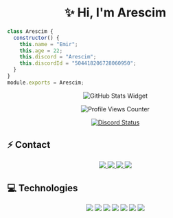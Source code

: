 <h1 align="center">✨ Hi, I'm Arescim</h1>

```js
class Arescim {
  constructor() {
    this.name = "Emir";
    this.age = 22;
    this.discord = "Arescim";
    this.discordId = "504418206728060950";
  }
}
module.exports = Arescim;
```
<p align="center"> <img src="https://github-widgetbox.vercel.app/api/profile?username=Arescim&data=followers,repositories,stars,commits&theme=darkmode" alt="GitHub Stats Widget" /> </p> <p align="center"> <img src="https://komarev.com/ghpvc/?username=Arescim&color=dc143c" alt="Profile Views Counter" /> </p> <p align="center"> <a href="https://discord.com/users/504418206728060950" title="Discord Profile"> <img src="https://lanyard.cnrad.dev/api/504418206728060950" alt="Discord Status"> </a> </p>

## ⚡ Contact

<p align="center"> <a href="https://discord.com/users/504418206728060950" target="_blank"> <img src="https://shields.io/badge/Discord-Arescim-5865F2?style=for-the-badge&logo=discord&logoColor=white" /> </a> <a href="https://www.instagram.com/Arescim" target="_blank"> <img src="https://img.shields.io/badge/Instagram-Arescim-E4405F?style=for-the-badge&logo=instagram&logoColor=white" /> </a> <a href="https://github.com/Arescim" target="_blank"> <img src="https://img.shields.io/badge/GitHub-Arescim-181717?style=for-the-badge&logo=github" /> </a> <a href="https://discord.gg/whitevrp" target="_blank"> <img src="https://img.shields.io/badge/Discord%20Server-Join-5865F2?style=for-the-badge&logo=discord&logoColor=white" /> </a> </p>

## 💻 Technologies

<p align="center"> <img src="https://img.shields.io/badge/JavaScript-F7DF1E?style=flat-square&logo=javascript&logoColor=black" /> <img src="https://img.shields.io/badge/TypeScript-007ACC?style=flat-square&logo=typescript&logoColor=white" /> <img src="https://img.shields.io/badge/Vue.js-41B883?style=flat-square&logo=vue.js&logoColor=white" /> <img src="https://img.shields.io/badge/Sass-CC6699?style=flat-square&logo=sass&logoColor=white" /> <img src="https://img.shields.io/badge/HTML5-E34F26?style=flat-square&logo=html5&logoColor=white" /> <img src="https://img.shields.io/badge/CSS3-1572B6?style=flat-square&logo=css3&logoColor=white" /> <img src="https://img.shields.io/badge/Lua-2C2D72?style=flat-square&logo=lua&logoColor=white" /> </p>

